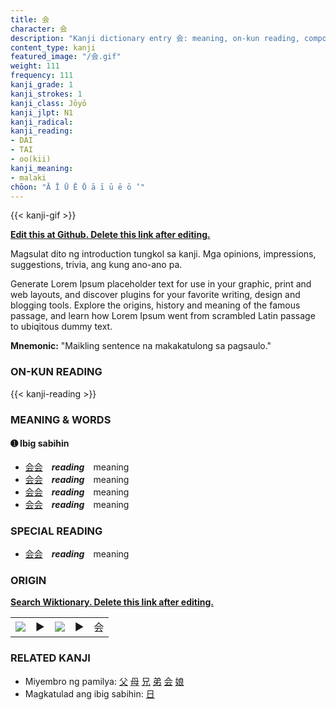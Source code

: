 ```yaml
---
title: 会
character: 会
description: "Kanji dictionary entry 会: meaning, on-kun reading, compounds, origin, related kanji"
content_type: kanji
featured_image: "/会.gif"
weight: 111
frequency: 111
kanji_grade: 1
kanji_strokes: 1
kanji_class: Jōyō
kanji_jlpt: N1
kanji_radical: 
kanji_reading: 
- DAI
- TAI
- oo(kii)
kanji_meaning:
- malaki
chōon: "Ā Ī Ū Ē Ō ā ī ū ē ō ’"
---
```

[//]: # (Don't edit the line below. Kanji animated GIF code is automatically generated.)
{{< kanji-gif >}}

[//]: # (Edit below this line.)

**[Edit this at Github. Delete this link after editing.](https://github.com/tim0g/tim/tree/main/content/kanji/会/index.md)**

Magsulat dito ng introduction tungkol sa kanji. Mga opinions, impressions, suggestions, trivia, ang kung ano-ano pa.

Generate Lorem Ipsum placeholder text for use in your graphic, print and web layouts, and discover plugins for your favorite writing, design and blogging tools. Explore the origins, history and meaning of the famous passage, and learn how Lorem Ipsum went from scrambled Latin passage to ubiqitous dummy text.
 
**Mnemonic:** "Maikling sentence na makakatulong sa pagsaulo."

### ON-KUN READING

[//]: # (Don't edit the line below. ON-KUN READING code is automatically generated.)
{{< kanji-reading >}}

### MEANING & WORDS

#### ➊ **Ibig sabihin**
  - [会](../会)[会](../会)　***reading***　meaning
  - [会](../会)[会](../会)　***reading***　meaning
  - [会](../会)[会](../会)　***reading***　meaning
  - [会](../会)[会](../会)　***reading***　meaning

### SPECIAL READING
  - [会](../会)[会](../会)　***reading***　meaning

### ORIGIN

**[Search Wiktionary. Delete this link after editing.](https://wiktionary.org/wiki/会)**
<table class="kanji-table"><tr><td>
<img src="60px-会-bronze.svg.png">
</td><td>▶</td><td>
<img src="60px-会-oracle.svg.png">
</td><td>▶</td>
<td class="kanji-origin">会</td>
</tr></table>

### RELATED KANJI
- Miyembro ng pamilya: [父](../父) [母](../母) [兄](../兄) [弟](../弟) [会](../会) [娘](../娘)
- Magkatulad ang ibig sabihin: [日](../日)
